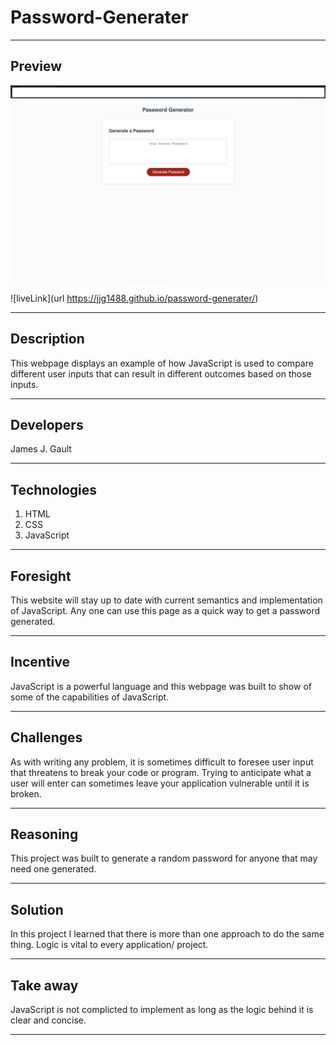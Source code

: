 # Password-Generater

---

## Preview

![passGenImg](./assets/password-gen-screenshot.png)

![liveLink](url https://jjg1488.github.io/password-generater/)

---

## Description

This webpage displays an example of how JavaScript is used to compare different user inputs that can result in different outcomes based on those inputs.

---

## Developers

James J. Gault

---

## Technologies

1. HTML
2. CSS
3. JavaScript

---

## Foresight

This website will stay up to date with current semantics and implementation of JavaScript. Any one can use this page as a quick way to get a password generated.

---

## Incentive

JavaScript is a powerful language and this webpage was built to show of some of the capabilities of JavaScript.

---

## Challenges

As with writing any problem, it is sometimes difficult to foresee user input that threatens to break your code or program. Trying to anticipate what a user will enter can sometimes leave your application vulnerable until it is broken.

---

## Reasoning

This project was built to generate a random password for anyone that may need one generated.

---

## Solution

In this project I learned that there is more than one approach to do the same thing. Logic is vital to every application/ project.

---

## Take away

JavaScript is not complicted to implement as long as the logic behind it is clear and concise. 

---